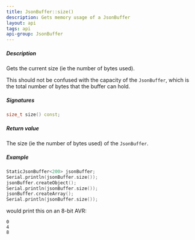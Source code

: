 ```yaml
---
title: JsonBuffer::size()
description: Gets memory usage of a JsonBuffer
layout: api
tags: api
api-group: JsonBuffer
---
```


##### Description

Gets the current size (ie the number of bytes used).

This should not be confused with the capacity of the `JsonBuffer`, which is the total number of bytes that the buffer can hold.

##### Signatures

```c++
size_t size() const;
```

##### Return value

The size (ie the number of bytes used) of the `JsonBuffer`.

##### Example

```c++
StaticJsonBuffer<200> jsonBuffer;
Serial.println(jsonBuffer.size());
jsonBuffer.createObject();
Serial.println(jsonBuffer.size());
jsonBuffer.createArray();
Serial.println(jsonBuffer.size());
```

would print this on an 8-bit AVR:

```
0
4
8
```


